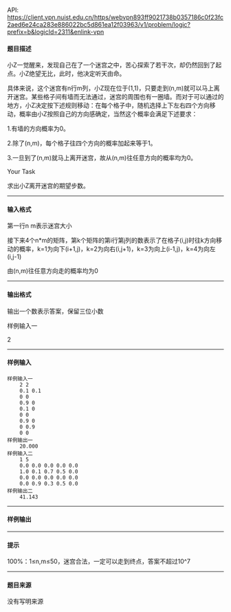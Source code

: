 API: https://client.vpn.nuist.edu.cn/https/webvpn893ff9021738b0357186c0f23fc2aed6e24ca283e886022bc5d861ea12f03963/v1/problem/logic?prefix=b&logicId=2311&enlink-vpn

#### 题目描述

小Z一觉醒来，发现自己在了一个迷宫之中，苦心探索了若干次，却仍然回到了起点。小Z绝望无比，此时，他决定听天由命。

具体来说，这个迷宫有n行m列，小Z现在位于(1,1)，只要走到(n,m)就可以马上离开迷宫。某些格子间有墙而无法通过，迷宫的周围也有一圈墙。而对于可以通过的地方，小Z决定按下述规则移动：在每个格子中，随机选择上下左右四个方向移动，概率由小Z按照自己的方向感确定，当然这个概率会满足下述要求：

1.有墙的方向概率为0。

2.除了(n,m)，每个格子往四个方向的概率加起来等于1。

3.一旦到了(n,m)就马上离开迷宫，故从(n,m)往任意方向的概率均为0。

Your Task

求出小Z离开迷宫的期望步数。

---

#### 输入格式

第一行n m表示迷宫大小

接下来4个n\*m的矩阵，第k个矩阵的第i行第j列的数表示了在格子(i,j)时往k方向移动的概率，k=1为向下(i+1,j)，k=2为向右(i,j+1)，k=3为向上(i-1,j)，k=4为向左(i,j-1)

由(n,m)往任意方向走的概率均为0

---

#### 输出格式

输出一个数表示答案，保留三位小数

样例输入一

2 

---

#### 样例输入
```
样例输入一
	2 2
	0.1 0.1
	0 0
	0.9 0
	0.1 0
	0 0
	0.9 0
	0 0.9
	0 0
样例输出一
	20.000
样例输入二
	1 5
	0.0 0.0 0.0 0.0 0.0
	1.0 0.1 0.7 0.5 0.0
	0.0 0.0 0.0 0.0 0.0
	0.0 0.9 0.3 0.5 0.0
样例输出二
	41.143
```

---

#### 样例输出

---

#### 提示

  
100%：1≤n,m≤50，迷宫合法，一定可以走到终点，答案不超过10^7  

---

#### 题目来源

没有写明来源